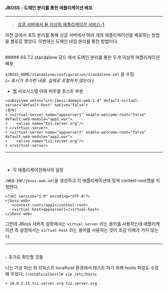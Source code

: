 #### JBOSS - 도메인 분리를 통한 애플리케이션 배포
- - -


> [싱글 서버에서 둘 이상의 애플리케이션 서비스-1](http://onoctober.tistory.com/90)

이전 글에서 포트 분리를 통해 싱글 서버에서 여러 개의 애플리케이션을 배포하는 방법을 블로깅 했었다. 이번에는 도메인 네임 분리를 통한 방법이다.

<br>
##### AS 7.2 standalone 모드 에서 도메인 분리를 통한 두개 이상의 애플리케이션 배포

`$JBOSS_HOME/standalone/configuration/standalone.xml` 을 수정. <br>*(+ 표시가 추가한 내용. 실제로 포함하지 않는다.)*

- 웹 서브시스템 아래 버추얼 호스트 부분

```
<subsystem xmlns="urn:jboss:domain:web:1.4" default-virtual-server="default-host" native="false">
(중략)
+ <virtual-server name="appserver1" enable-welcome-root="false" default-web-module="app1.war">
+    <alias name="ts1.server.org"/>
+ </virtual-server>
+ <virtual-server name="appserver2" enable-welcome-root="false" default-web-module="app2.war">
+    <alias name="ts2.server.org"/>
+ </virtual-server>
```

- - -
<br>

- 각 애플리케이션에서의 설정

`/WEB-INF/jboss-web.xml`을 생성하고 각 애플리케이션에 맞게 context-root명을 지정한다.

```
<?xml version="1.0" encoding="UTF-8"?>
<jboss-web>
   <context-root>/app1</context-root>
   <virtual-host>appserver1</virtual-host>
</jboss-web>
```
그런데 JBoss 서버측 설정에서는  `virtual-server` 라는 용어를 사용하는데 애플리케이션 측 설정에서는 `virtual-host` 라는 용어를 사용하는 것이 조금 이해가 가지 않는다.


- - -
<br>
- 추가로 확인할 것들
 
나는 가상 머신 위 리눅스의 localhost 환경에서 테스트 하기 위해 hosts 파일도 수정 해 주었다.
`[root@localhost]# vim /etc/hosts`

```
+ 10.0.2.15 ts1.server.org ts2.server.org
```
